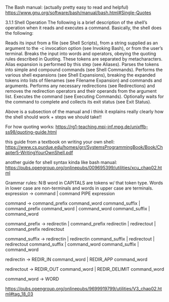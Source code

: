 
The Bash manual: (actually pretty easy to read and helpful)
https://www.gnu.org/software/bash/manual/bash.html#Single-Quotes

3.1.1 Shell Operation
The following is a brief description of the shell’s operation when it reads and executes a command. Basically, the shell does the following:

Reads its input from a file (see Shell Scripts), from a string supplied as an argument to the -c invocation option (see Invoking Bash), or from the user’s terminal.
Breaks the input into words and operators, obeying the quoting rules described in Quoting. These tokens are separated by metacharacters. Alias expansion is performed by this step (see Aliases).
Parses the tokens into simple and compound commands (see Shell Commands).
Performs the various shell expansions (see Shell Expansions), breaking the expanded tokens into lists of filenames (see Filename Expansion) and commands and arguments.
Performs any necessary redirections (see Redirections) and removes the redirection operators and their operands from the argument list.
Executes the command (see Executing Commands).
Optionally waits for the command to complete and collects its exit status (see Exit Status).

Above is a subsection of the manual and i think it explains really clearly how the shell should work + steps we should take!!

For how quoting works:
https://rg1-teaching.mpi-inf.mpg.de/unixffb-ss98/quoting-guide.html

this guide from a textbook on writing your own shell:
https://www.cs.purdue.edu/homes/grr/SystemsProgrammingBook/Book/Chapter5-WritingYourOwnShell.pdf

another guide for shell syntax kinda like bash manual:
https://pubs.opengroup.org/onlinepubs/009695399/utilities/xcu_chap02.html

Grammar rules:
N:B word in CAPITALS are tokens w/ that token type. Words in lower case are non-terminals and words in upper case are terminals.
expression → command
        | command PIPE expression

command → command_prefix command_word command_suffix
        | command_prefix command_word
        | command_word command_suffix
        | command_word

command_prefix -> redirectin
        | command_prefix redirectin
        | redirectout
        | command_prefix redirectout

command_suffix -> redirectin
        | redirectin command_suffix
        | redirectout
        | redirectout command_suffix
        | command_word command_suffix
        | command_word

redirectin -> REDIR_IN command_word
        | REDIR_APP command_word

redirectout → REDIR_OUT command_word
        | REDIR_DELIMIT command_word

command_word -> WORD

https://pubs.opengroup.org/onlinepubs/9699919799/utilities/V3_chap02.html#tag_18_03